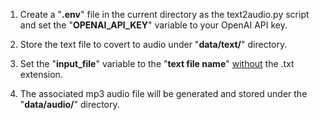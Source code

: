 1. Create a "**.env**" file in the current directory as the text2audio.py script and set the "**OPENAI_API_KEY**" variable to your OpenAI API key.
  
3. Store the text file to covert to audio under "**data/text/**" directory.

4. Set the "**input_file**" variable to the "**text file name**" <ins>without</ins> the .txt extension.

5. The associated mp3 audio file will be generated and stored under the "**data/audio/**" directory.
